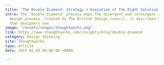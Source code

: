 ```yaml
---
title: 'The Double Diamond: Strategy + Execution of the Right Solution'
intro: The ‘Double Diamond’ process maps the divergent and convergent stages of a
  design process. Created by The British Design Council, it describes modes of thinking
  that designers use.
image: "/assets/images/thoughtworks.png"
link: https://www.thoughtworks.com/insights/blog/double-diamond
category: Design thinking
site: Thoughtworks
type: Article
date: 2015-02-03 00:00:00 +0000

---
```

